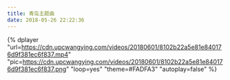 ```yaml
---
title: 青岛主题曲
date: 2018-05-26 22:22:36
---
```


{% dplayer "url=https://cdn.upcwangying.com/videos/20180601/8102b22a5e81e840176d9f381ec6f837.mp4" "pic=https://cdn.upcwangying.com/videos/20180601/8102b22a5e81e840176d9f381ec6f837.png" "loop=yes" "theme=#FADFA3" "autoplay=false" %}
